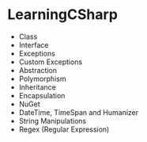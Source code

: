 # LearningCSharp

- Class
- Interface
- Exceptions
- Custom Exceptions
- Abstraction
- Polymorphism
- Inheritance
- Encapsulation
- NuGet
- DateTime, TimeSpan and Humanizer
- String Manipulations
- Regex (Regular Expression)


